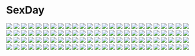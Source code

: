 # SexDay
![](https://konachan.com/image/8604b20b90250db9cf9761295a76189d/Konachan.com%20-%2043210%20cc%20code_geass%20green%20green_hair%20long_hair%20yellow_eyes.jpg)
![](https://konachan.com/jpeg/b5bf304df2e23ab7e789b7bbbaa46d12/Konachan.com%20-%2069530%20animal_ears%20catgirl%20game_cg%20harukazedori_ni_tomarigi_wo_2nd_story%20loli%20okina_korun%20panties%20skyfish%20sleeping%20striped_panties%20tail%20underwear.jpg)
![](https://konachan.com/jpeg/9a4f00c766e84cdd2cac6dceecbaecfb/Konachan.com%20-%2041098%20flyable_heart%20inaba_yui%20itou_noiji.jpg)
![](https://konachan.com/image/e73e62b84e3522fe381223c57e9ea027/Konachan.com%20-%20108185%20ass%20blue_eyes%20blue_hair%20denpa_onna_to_seishun_otoko%20j_%28shining-next%29%20long_hair%20touwa_erio%20vector.jpg)
![](https://konachan.com/image/bdda6d73b6c74a03daa1c606d88c8a37/Konachan.com%20-%20103741%20aqua_hair%20blonde_hair%20dress%20flowers%20green_eyes%20hatsune_miku%20kagamine_rin%20long_hair%20pink_hair%20ponytail%20ribbons%20rose%20short_hair%20skirt%20twintails%20vocaloid.jpg)
![](https://konachan.com/jpeg/84ce8fa51a2599f50fdc6dff03bbacc2/Konachan.com%20-%2098875%20angel_beats%21%20close%20yui_%28angel_beats%21%29.jpg)
![](https://konachan.com/image/951ddd64fe1ce593757bb33daf53c8a3/Konachan.com%20-%20221663%20crossover%20grayfair%20koutetsujou_no_kabaneri%20mikasa_ackerman%20mumei_%28kabaneri%29%20shingeki_no_kyojin.jpg)
![](https://konachan.com/jpeg/02d6e32ef1b2c5df54ce674a530861c7/Konachan.com%20-%2089818%20brown_hair%20fang%20game_cg%20journey%20long_hair%20mikeou%20nanairo_kouro%20nanami_haruka%20red_eyes%20school_uniform.jpg)
![](https://konachan.com/jpeg/03af021717d28ce139298160358a701a/Konachan.com%20-%2034655%20hiiragi_kagami%20lucky_star%20topless.jpg)
![](https://konachan.com/jpeg/0356bf0b262a901b8733f25202b6671b/Konachan.com%20-%20291723%20animal_ears%20blush%20catgirl%20collar%20hololive%20hoodie%20navel%20nekomata_okayu%20purple_eyes%20purple_hair%20short_hair%20sukemyon%20tail%20wink.jpg)
![](https://konachan.com/image/4f3bf4a08ba0e892a0a48151597ff6e8/Konachan.com%20-%20152148%20aqua_eyes%20blush%20breasts%20green_hair%20japanese_clothes%20kochiya_sanae%20long_hair%20miko%20nipples%20nironiro%20no_bra%20open_shirt%20touhou.jpg)
![](https://konachan.com/jpeg/896ad66305b6a60beeab1bf4eabd48aa/Konachan.com%20-%20232050%20aqua_eyes%20black_hair%20cape%20gloves%20headphones%20katana%20long_hair%20nikkunemu%20original%20school_uniform%20skirt%20sword%20thighhighs%20weapon%20zettai_ryouiki.jpg)
![](https://konachan.com/jpeg/d5d52cebd82e284a02026276ed07318d/Konachan.com%20-%20251046%20anus%20black_hair%20blush%20breasts%20date_a_live%20long_hair%20navel%20nipples%20okatora%20pussy%20red_eyes%20stockings%20thighhighs%20twintails%20uncensored%20underwear.jpg)
![](https://konachan.com/image/cef39920d6eb3eb8dfa19439600be343/Konachan.com%20-%20201134%20blush%20braids%20breasts%20censored%20cum%20emily%20game_cg%20long_hair%20nipples%20nopan%20penis%20purple_eyes%20purple_hair%20pussy%20spread_legs%20thighhighs%20wristwear.jpg)
![](https://konachan.com/image/8964fdbbbbac4a9c6cb188f9485be6bb/Konachan.com%20-%20222848%20aoha_%28twintail%29%20building%20clouds%20grass%20nobody%20original%20ruins%20scenic%20sky.jpg)
![](https://konachan.com/image/9a49fe50b449f458bb65e7be3e24a683/Konachan.com%20-%20189622%20acerbi%20blush%20bra%20breasts%20brown_hair%20dildo%20glasses%20masturbation%20nipples%20nude%20original%20pussy%20pussy_juice%20short_hair%20signed%20socks%20uncensored%20underwear.jpg)
![](https://konachan.com/jpeg/2b70bd160906e1ed9cc36dad1d1f2b44/Konachan.com%20-%20270458%20bed%20blue_eyes%20bodysuit%20breast_hold%20breasts%20elbow_gloves%20game_cg%20gloves%20gray_hair%20long_hair%20maruto%20shiratori_reiko%20spread_legs.jpg)
![](https://konachan.com/jpeg/c886a587bb35c9ee961760db4491d8fc/Konachan.com%20-%20180069%20alcot%20bed%20blonde_hair%20blush%20chikotam%20clover_day%27s%20fingering%20game_cg%20headband%20masturbation%20panties%20pussy_juice%20short_hair%20tagme%20thighhighs%20underwear.jpg)
![](https://konachan.com/image/ebf64d644558e34cc6b4eacbddb89f49/Konachan.com%20-%2039368%20blue_hair%20nerine%20pointed_ears%20red_eyes%20shuffle%20tagme%20tsuchimi_rin.jpg)
![](https://konachan.com/image/9876ccf54c85cd1bf38d344e30d81035/Konachan.com%20-%2034872%20all_male%20code_geass%20jeremiah_gottwald%20lelouch_lamperouge%20lloyd_asplund%20male%20schneizel_el_brittania.jpg)
![](https://konachan.com/image/dc20c89bcc2e5ff54d54d839b22388a7/Konachan.com%20-%2030132%20gloves%20gray_hair%20hat%20kuki-sama%20long_hair%20raimuiro_senkitan%20sky%20uniform.jpg)
![](https://konachan.com/jpeg/354775c9f6d28307ec8c6e9d77958227/Konachan.com%20-%2043632%20barefoot%20bath%20flat_chest%20long_hair%20nipples%20nude%20onsen%20pink_eyes%20pink_hair%20scan%20tagme_%28artist%29%20third-party_edit%20wet%20zero_no_tsukaima.jpg)
![](https://konachan.com/image/d0da351ee8fd18d14748bc4cfcfe4649/Konachan.com%20-%20123541%20bed%20boku_no_te_no_naka_no_rakuen%20brown_eyes%20caramel_box%20game_cg%20glasses%20green_hair%20kurosaki%20luzie_coulee%20school_uniform.jpg)
![](https://konachan.com/jpeg/e30b296f942a6c8d11ae26aaa1cf3bbf/Konachan.com%20-%20231278%20amasora_taichi%20ass%20black_hair%20book%20breasts%20dark_skin%20food%20ice_cream%20nipples%20no_bra%20original%20panties%20red_eyes%20short_hair%20tan_lines%20topless%20underwear.jpg)
![](https://konachan.com/image/95b6b2f615e45bcd8ee25ccfc3b84cdb/Konachan.com%20-%20252806%20ayase_eri%20dress%20long_hair%20love_live%21_school_idol_project%20nishikino_maki%20skirt%20sonoda_umi%20stu_dts%20wings.jpg)
![](https://konachan.com/image/f9f56d4b9abb673d809c4f883dada1bc/Konachan.com%20-%20286904%20animal%20aqua_eyes%20blush%20butterfly%20clouds%20dog%20dress%20flowers%20foreign_blue%20hat%20original%20purple_hair%20short_hair%20sky%20summer%20summer_dress%20sunflower.jpg)
![](https://konachan.com/jpeg/bee76b287eda6f0e9cb3cc8fa596f0ef/Konachan.com%20-%20114924%20akemi_homura%20black_hair%20bow%20braids%20glasses%20headband%20mahou_shoujo_madoka_magica%20pantyhose%20purple_eyes%20school_uniform%20white.jpg)
![](https://konachan.com/jpeg/fd3b0591db38f446eddb7be1baa33da7/Konachan.com%20-%20243260%20black_eyes%20black_hair%20blush%20bra%20breasts%20matsunaga_kouyou%20navel%20original%20panties%20school_uniform%20short_hair%20skirt%20underwear.jpg)
![](https://konachan.com/jpeg/a8d8ba2859ff26c99b457c6c036c2030/Konachan.com%20-%20255960%20bed%20bell%20blush%20bow%20breasts%20camera%20censored%20christmas%20hat%20long_hair%20male%20navel%20nipples%20no_bra%20penis%20pussy%20santa_hat%20sex%20shorts%20skirt%20sleeping.jpg)
![](https://konachan.com/image/bbef899227c62252593986b78a336eeb/Konachan.com%20-%20220713%20clouds%20crying%20original%20red_hair%20sky%20stars%20tears%20yuket.jpg)
![](https://konachan.com/jpeg/0d99ed5c735064ddb8f82e0b01566414/Konachan.com%20-%20197076%20bed%20black_hair%20breasts%20cleavage%20game_cg%20kobuichi%20long_hair%20open_shirt%20pantyhose%20sanoba_witch%20school_uniform%20shirt_lift%20yellow_eyes%20yuzusoft.jpg)
![](https://konachan.com/image/22b64a09175360cd66b37a4844d2ad1e/Konachan.com%20-%208029%20animal_ears%20bunnygirl%20hakurei_reimu%20hat%20japanese_clothes%20long_hair%20miko%20reisen_udongein_inaba%20saigyouji_yuyuko%20touhou.jpg)
![](https://konachan.com/image/c8e7feb78b8dd5cf6a57ad4029c53161/Konachan.com%20-%20231883%20blue_eyes%20blue_hair%20bow%20bra%20breast_hold%20breasts%20building%20clouds%20grass%20ichi_rin%20long_hair%20navel%20original%20panties%20ruins%20sky%20underwear%20water%20wet.jpg)
![](https://konachan.com/jpeg/21f661c43343a184a1ee0409ee2d206b/Konachan.com%20-%20272455%202girls%20blush%20breasts%20egyptian_queen_ebony%20fingering%20food%20fruit%20game_cg%20kiss%20mirror_%28game%29%20nipples%20pussy%20pussy_juice%20tagme_%28artist%29%20uncensored%20yuri.jpg)
![](https://konachan.com/image/5586cda80cdb607b432c80c5e8848a5a/Konachan.com%20-%2046333%20barasuishou%20hina_ichigo%20kanaria%20kunkun%20rozen_maiden%20shinku%20souseiseki%20suigintou%20suiseiseki.jpg)
![](https://konachan.com/image/8033c0e6e84cf46a2552463aa2cf729e/Konachan.com%20-%20183433%20alice_in_wonderland%20alice_%28wonderland%29%20bariko%20blonde_hair%20blue_eyes%20blush%20breasts%20cleavage%20dress%20long_hair%20thighhighs.jpg)
![](https://konachan.com/image/1ad7f64b9220d5180cf0582228d9cf6f/Konachan.com%20-%2026836%20bamboo_blade%20kawazoe_tamaki.jpg)
![](https://konachan.com/image/5c14c18badbafb9132ebf2f70c1a943c/Konachan.com%20-%20131013%2024_%2824phage%29%20bubbles%20flowers%20original%20wings.jpg)
![](https://konachan.com/image/bc2d93fc506c6e8a8c962ebad7d41a68/Konachan.com%20-%20132273%20amamiya_amane%20kateikyoushi_no_onee-san%20kurasaki_cority%20purple_eyes%20purple_hair%20tagme.jpg)
![](https://konachan.com/jpeg/62ae7f3b9400f2d86ea1c0f894187ac8/Konachan.com%20-%20128867%20ipod%20parody%20silhouette%20touhou%20yagokoro_eirin.jpg)
![](https://konachan.com/image/7702ef89d71a92f4dd2f5948a8047d82/Konachan.com%20-%20155010%20apron%20breasts%20cleavage%20dedenden%21%20elbow_gloves%20garter_belt%20gloves%20naked_apron%20nipples%20norika%20one-up%20panties%20see_through%20stockings%20underwear.jpg)
![](https://konachan.com/jpeg/c46937fa851402aa0f23d4e6bd97fada/Konachan.com%20-%20221641%20blue_eyes%20boots%20brown_hair%20guitar%20instrument%20kneehighs%20long_hair%20nilitsu%20no_bra%20open_shirt%20original%20polychromatic%20scan%20school_uniform%20skirt%20white.jpg)
![](https://konachan.com/image/b7d539f792b43d60e9fd49b4925adb19/Konachan.com%20-%2033331%20animal%20grass%20green_hair%20hat%20long_hair%20lorna%20mabinogi%20sheep.jpg)
![](https://konachan.com/image/9fb7db9f706fa503a7c0ffe2e98b21aa/Konachan.com%20-%20245169%20black_eyes%20black_hair%20flowers%20harunatsu_akifumi%20japanese_clothes%20kimono%20original%20rain%20scenic%20short_hair%20umbrella%20water.jpg)
![](https://konachan.com/jpeg/fbe607e3dc66e985d27532dae544a1ac/Konachan.com%20-%20267960%20bicycle%20bike_shorts%20brown_hair%20glasses%20gloves%20hitomi_kazuya%20original%20short_hair%20shorts%20skintight%20watermark%20white.jpg)
![](https://konachan.com/jpeg/91aa98c2944e9ae91a76c4fbe70159fb/Konachan.com%20-%20103041%20animal_ears%20brown_eyes%20catgirl%20chen%20hat%20kujira-kousen%20multiple_tails%20panties%20tail%20touhou%20tree%20underwear.jpg)
![](https://konachan.com/jpeg/30cee5c1caccf0d2dcacf4753f06bb19/Konachan.com%20-%20298550%202girls%20blonde_hair%20blue_eyes%20butterfly%20dress%20flowers%20forest%20g-tz%20headdress%20hug%20loli%20long_hair%20original%20realistic%20summer_dress%20tree.jpg)
![](https://konachan.com/image/6396b9049c61dfbed582d3c232994af5/Konachan.com%20-%2039840%20code_geass%20kururugi_suzaku.jpg)
![](https://konachan.com/image/dab0aa59e6701875c01d5583e04a7aac/Konachan.com%20-%2044017%20japanese_clothes%20kimono%20tagme%20ueda_ryou%20umbrella.jpg)
![](https://konachan.com/image/dc175d15c183ac04ddcf764db79166db/Konachan.com%20-%20150886%20animal_ears%20coh%20group%20gun%20hat%20pantyhose%20thighhighs%20uniform%20weapon%20zettai_ryouiki.jpg)
![](https://konachan.com/jpeg/f459d7757187684e46c0c062a0326f1c/Konachan.com%20-%2059542%20kagamine_rin%20lucky_star%20parody%20vocaloid.jpg)
![](https://konachan.com/image/20ad80c5699eb802d89ac41bb062a3a5/Konachan.com%20-%2020598%20count_of_monte_cristo%20gankutsuou.jpg)
![](https://konachan.com/image/190444dda9f7e39eefb6e5fca68db5a7/Konachan.com%20-%20185068%20dress%20long_hair%20original%20risutaru%20summer_dress%20white_hair.jpg)
![](https://konachan.com/image/eda830ec4bac65400b98c27df9d91d35/Konachan.com%20-%208549%202girls%20blonde_hair%20giga%20green_eyes%20loli%20nogami_ran%20nogami_rin%20twins%20yakimochi_twinbell.jpg)
![](https://konachan.com/jpeg/a5b13abdce2cde1890da676b9a5682c7/Konachan.com%20-%20298177%20chibi%20fuyuzuki_gato%20group%20hatsune_miku%20kagamine_len%20kagamine_rin%20kaito%20male%20megurine_luka%20meiko%20vocaloid.jpg)
![](https://konachan.com/image/7a3fe70ef3a44e61153c4b5080fbfbcf/Konachan.com%20-%2084497%20all_male%20blonde_hair%20blue_eyes%20dress%20eyepatch%20flowers%20jpeg_artifacts%20kagamine_len%20male%20petals%20ribbons%20rose%20short_hair%20trap%20vocaloid%20yamako.jpg)
![](https://konachan.com/image/8aed7c9239f252ab33cfefe8e215e984/Konachan.com%20-%2051724%20arisaka_ako%20blue_eyes%20dress%20gloves%20guitar%20headband%20instrument%20long_hair%20megurine_luka%20pink_hair%20thighhighs%20vocaloid.jpg)
![](https://konachan.com/image/6e47adf6b4c65dc9f4a98cfcd7a4e3e6/Konachan.com%20-%20242710%20aratascape%20clouds%20nobody%20original%20scenic%20sky%20tree.jpg)
![](https://konachan.com/image/ae4f68d50b16ec6ae2490b6c9b6d7192/Konachan.com%20-%2051572%20aikawa_chikane%20beach%20bikini%20natsuiro_penguin%20ninoko%20swim_ring%20swimsuit.jpg)
![](https://konachan.com/image/07e1df301be8d9821d95320784453fee/Konachan.com%20-%206640%20black_eyes%20black_hair%20forest%20japanese_clothes%20kimono%20leaves%20ponytail%20tagme%20tree.jpg)
![](https://konachan.com/jpeg/3f526484ba13270477df35378ffd901a/Konachan.com%20-%20165434%20ass%20bed%20blush%20bra%20breasts%20cameltoe%20clochette%20erect_nipples%20garter%20garter_belt%20headdress%20heart%20oshiki_hitoshi%20ribbons%20scan%20stockings%20underwear.jpg)
![](https://konachan.com/jpeg/b36eec09332864909dd10f70dc7196df/Konachan.com%20-%20101656%20aisaka_tsugumi%20black_hair%20blonde_hair%20breasts%20censored%20game_cg%20navel%20nipples%20pussy%20red_hair%20renai_saimin%20sex%20tendou_chizuru%20thighhighs.jpg)
![](https://konachan.com/image/2a07b0ddf84f805954b0c3396907585e/Konachan.com%20-%20243513%20dress%20flowers%20original%20ribbons%20umishima_senbon.jpg)
![](https://konachan.com/jpeg/7390d80832cdc5a7ff321ac2ca482b61/Konachan.com%20-%20135142%202girls%20brown_eyes%20brown_hair%20clouds%20dress%20forest%20gray_eyes%20long_hair%20nijou_noriko%20purple_hair%20sakaki_maki%20short_hair%20sky%20toudou_shimako%20tree%20water.jpg)
![](https://konachan.com/image/ede6ff66cf5904d7cea12c389fc9a3b5/Konachan.com%20-%2060359%20blonde_hair%20blue_eyes%20haramura_nodoka%20pink_hair%20ryuumonbuchi_touka%20saki%20thighhighs%20torn_clothes.jpg)
![](https://konachan.com/image/5f490fc83eb757b923767dbcbc280957/Konachan.com%20-%2033300%20artoria_pendragon_%28all%29%20fate_%28series%29%20fate_stay_night%20saber.jpg)
![](https://konachan.com/jpeg/aa722e5a5522ccf1ac11d28867305da5/Konachan.com%20-%20185110%20arikawa_satoru%20black_hair%20blush%20food%20grass%20japanese_clothes%20kimono%20long_hair%20scan%20tagme.jpg)
![](https://konachan.com/image/2f56518d3835535a7642a99ec519a825/Konachan.com%20-%20147644%20blonde_hair%20golden_darkness%20long_hair%20navel%20nude%20red_eyes%20to_love_ru.jpg)
![](https://konachan.com/image/bc182c09f609b3ad33dfffd364ac589a/Konachan.com%20-%2043059%20aisaka_taiga%20kawashima_ami%20kitamura_yuusaku%20kushieda_minori%20takasu_ryuuji%20toradora.jpg)
![](https://konachan.com/image/1799745d99d88ab7cd79b0fbaa270291/Konachan.com%20-%20269946%20ass%20bb_%28fate%29%20bed%20bikini%20blush%20breasts%20fate_%28series%29%20long_hair%20purple_eyes%20purple_hair%20ribbons%20shorts%20swimsuit%20thighhighs%20yuemanhuaikong.jpg)
![](https://konachan.com/jpeg/33cd4ccda96c1d3fd442898b1c243994/Konachan.com%20-%20160327%20anal%20ass%20bed%20blonde_hair%20blush%20censored%20chuablesoft%20flat_chest%20game_cg%20green_eyes%20nipples%20panties%20penis%20sex%20topless%20twintails%20underwear%20wet.jpg)
![](https://konachan.com/image/22157da042447fa0479206fbd1bbce0d/Konachan.com%20-%2058003%20all_male%20armor%20long_hair%20male%20mitsuhide_akechi%20signed%20sword%20tagme%20weapon.jpg)
![](https://konachan.com/image/a44875e0406b752acae1e22f83e1599b/Konachan.com%20-%2019610%20natsume_aya%20tenjou_tenge.jpg)
![](https://konachan.com/image/fd822e7eb03b478fc6e12e05e9ecb84a/Konachan.com%20-%2089129%20blue_eyes%20breasts%20flyable_heart%20game_cg%20itou_noiji%20minase_sakurako%20navel%20nipples.jpg)
![](https://konachan.com/jpeg/2f163633802a07e2afeba5994b2cf8ac/Konachan.com%20-%20125307%20green_eyes%20merry_nightmare%20navel%20purple_hair%20tattoo%20white%20yumekui_merry.jpg)
![](https://konachan.com/image/37d3af5d3707b4aa384e1508799fe0b7/Konachan.com%20-%2095867%20animal_ears%20dnandre%20dress%20key%20little_busters%21%20maid%20natsume_rin%20third-party_edit.jpg)
![](https://konachan.com/image/aec4432324d72f4ed1b1358dab1309d1/Konachan.com%20-%20228670%20ass%20blonde_hair%20blue_eyes%20blush%20crown%20flat_chest%20granblue_fantasy%20long_hair%20maze_%28gochama_ze_gohan%29%20nipples%20nude%20pointed_ears%20thighhighs%20wet.jpg)
![](https://konachan.com/image/4d7af85f4026c2ac613acd8f2e87180d/Konachan.com%20-%20149532%20aqua_eyes%20blush%20bra%20breast_grab%20breasts%20game_cg%20izunae_meiri%20long_hair%20nipples%20open_shirt%20purple_hair%20squeez%20underwear%20yuibi.jpg)
![](https://konachan.com/jpeg/9a16385cc84ea486abeb3c4423cb3596/Konachan.com%20-%20210703%202girls%20anus%20ass%20blue_hair%20censored%20escu%3Ade%20game_cg%20horns%20kusakami_akira%20minagi_tsumugi%20nipples%20nude%20pink_hair%20pussy%20pussy_juice%20yuri.jpg)
![](https://konachan.com/image/72dfaade32f126d309023bdb315c4803/Konachan.com%20-%20200489%20black_hair%20blonde_hair%20dress%20elbow_gloves%20flowers%20gloves%20grass%20long_hair%20male%20red_eyes%20scarf%20wedding_attire%20yellow_eyes%20zhang_xiao_bo.jpg)
![](https://konachan.com/image/8bead783614b806812c71d10bd7a3db1/Konachan.com%20-%20272326%20ball%20bikini%20blush%20breast_hold%20breasts%20brown_hair%20flowers%20headphones%20long_hair%20meropan%20navel%20red_eyes%20swim_ring%20swimsuit%20tattoo%20touhou%20wink.jpg)
![](https://konachan.com/jpeg/b093e41c787269186ce8a8888973d76a/Konachan.com%20-%20297216%20barefoot%20blue_hair%20blush%20brown_hair%20flat_chest%20flowers%20glasses%20green_eyes%20hat%20loli%20long_hair%20navel%20nude%20nyatrix%20original%20purple_eyes%20rose%20watermark.jpg)
![](https://konachan.com/image/a81a70c8085cc7936c26dff0fe153214/Konachan.com%20-%20140439%20chii%20chobits%20takesanhoukine.jpg)
![](https://konachan.com/jpeg/716e9ff7a778d328a4feffb9531ef9bd/Konachan.com%20-%20160872%20bikini%20breasts%20cleavage%20clouds%20evan_yang%20long_hair%20original%20purple_eyes%20purple_hair%20signed%20sky%20swimsuit%20water%20wet.jpg)
![](https://konachan.com/image/348b6353fca9472cff2ca0387100d3c0/Konachan.com%20-%20290156%20ass%20azto_dio%20breasts%20brown_hair%20cameltoe%20hat%20long_hair%20mei_%28pokemon%29%20pantyhose%20pokemon%20topless%20twintails%20watermark.jpg)
![](https://konachan.com/jpeg/a54e58dca9fcc884f30e2b84a07733fc/Konachan.com%20-%20221071%20blush%20dress%20esoragoto%20garter%20garter_belt%20horns%20original%20panties%20pointed_ears%20stockings%20tail%20underwear%20wings.jpg)
![](https://konachan.com/image/99f8f9ec28850b2fbf0679b32db3ff01/Konachan.com%20-%20266722%20blush%20breasts%20brown_hair%20cleavage%20clouds%20dress%20flowers%20long_hair%20original%20petals%20purple_eyes%20see_through%20sky%20tama_satou.jpg)
![](https://konachan.com/image/14d33faf42b4cf88e0ebe6f9e3ad72fa/Konachan.com%20-%20106496%20aqua_eyes%20blonde_hair%20close%20collar%20headphones%20lily_%28vocaloid%29%20vocaloid%20yuuki_kira.jpg)
![](https://konachan.com/jpeg/efc56181ea24a72c6bceabd1fc45dec3/Konachan.com%20-%20145943%20bed%20black_hair%20blush%20breasts%20brown_eyes%20cleavage%20erect_nipples%20kotegawa_yui%20long_hair%20to_love_ru%20toshi5765.jpg)
![](https://konachan.com/jpeg/729f557ed2f801da1005fd13b13ed3c6/Konachan.com%20-%2029379%20clannad%20sunohara_mei%20transparent.jpg)
![](https://konachan.com/image/69349295b15d4a38e765c2d5d1dce0e1/Konachan.com%20-%20162582%20animal_ears%20blonde_hair%20blue_eyes%20boots%20bow%20buuta%20crying%20dress%20flowers%20tears.jpg)
![](https://konachan.com/image/4e2fc493e928ee49f32e83003010f02c/Konachan.com%20-%2086508%20all_male%20halloween%20horns%20kaito%20male%20microphone%20red_eyes%20umbrella%20vocaloid.jpg)
![](https://konachan.com/image/36fdee02833c38ab5464b8c6bea2389b/Konachan.com%20-%20105953%20all_male%20blue_hair%20blush%20male%20nectar-ii%20nopan%20purple_eyes%20steins%3Bgate%20trap%20urushibara_ruka.jpg)
![](https://konachan.com/image/43d1a5140c19fbdc7696cd61f380ae43/Konachan.com%20-%2053376%202girls%20bed%20blush%20breasts%20cameltoe%20fingering%20ishikei%20kneehighs%20long_hair%20nipples%20open_shirt%20panties%20panty_pull%20pussy%20uncensored%20underwear%20yuri.jpg)
![](https://konachan.com/jpeg/a255e6daf108205e2ed88f2712b481df/Konachan.com%20-%20233727%20barefoot%20black_hair%20blush%20bra%20breasts%20game_cg%20male%20moonstone%20navel%20panties%20purple_hair%20short_hair%20underwear%20wet%20yamakaze_ran%20yellow_eyes.jpg)
![](https://konachan.com/image/4214145c584ac6904af7398b25fc14fc/Konachan.com%20-%20306470%20blush%20charlenechan925%20fate_%28series%29%20flowers%20glasses%20mash_kyrielight%20panties%20pink_hair%20purple_eyes%20school_uniform%20short_hair%20skirt%20underwear%20water.jpg)
![](https://konachan.com/image/34a240cfae672cce34e0536d8fdd86b2/Konachan.com%20-%2020035%20kudakitsune%20male%20watanuki_kimihiro%20xxxholic%20zashiki_warashi.jpg)
![](https://konachan.com/image/d38ba03106cfe09cc219f1139c5a4b62/Konachan.com%20-%20179349%20dress%20green_eyes%20green_hair%20hatsune_miku%20long_hair%20poppo_%28regretnamida%29%20twintails%20vocaloid.jpg)
![](https://konachan.com/image/adc5596fa2e28bc9f72614c765fbf8dd/Konachan.com%20-%2042221%20breasts%20kizaki_emi%20kurogane_no_linebarrels%20nude.jpg)
![](https://konachan.com/jpeg/e1b833e662a1a5392f4e8354dd86397b/Konachan.com%20-%20149367%20aete_mushisuru_kimi_to_no_mirai_%7Erelay_broadcast%7E%20alcot%20game_cg%20hug%20male%20tachibana_minami%20tagme_%28artist%29.jpg)
